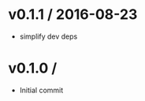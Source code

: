 
v0.1.1 / 2016-08-23
===================

* simplify dev deps

v0.1.0 / 
=================

* Initial commit
